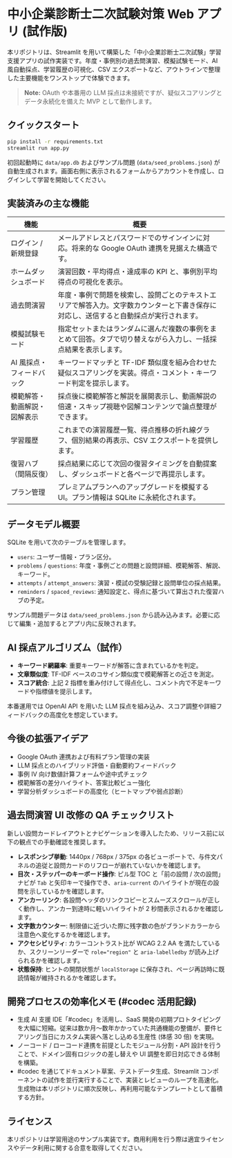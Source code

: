 # 中小企業診断士二次試験対策 Web アプリ (試作版)

本リポジトリは、Streamlit を用いて構築した「中小企業診断士二次試験」学習支援アプリの試作実装です。年度・事例別の過去問演習、模擬試験モード、AI 風自動採点、学習履歴の可視化、CSV エクスポートなど、アウトラインで整理した主要機能をワンストップで体験できます。

> **Note:** OAuth や本番用の LLM 採点は未接続ですが、疑似スコアリングとデータ永続化を備えた MVP として動作します。

## クイックスタート

```bash
pip install -r requirements.txt
streamlit run app.py
```

初回起動時に `data/app.db` およびサンプル問題 (`data/seed_problems.json`) が自動生成されます。画面右側に表示されるフォームからアカウントを作成し、ログインして学習を開始してください。

## 実装済みの主な機能

| 機能 | 概要 |
| --- | --- |
| ログイン / 新規登録 | メールアドレスとパスワードでのサインインに対応。将来的な Google OAuth 連携を見据えた構造です。 |
| ホームダッシュボード | 演習回数・平均得点・達成率の KPI と、事例別平均得点の可視化を表示。 |
| 過去問演習 | 年度・事例で問題を検索し、設問ごとのテキストエリアで解答入力。文字数カウンターと下書き保存に対応し、送信すると自動採点が実行されます。 |
| 模擬試験モード | 指定セットまたはランダムに選んだ複数の事例をまとめて回答。タブで切り替えながら入力し、一括採点結果を表示します。 |
| AI 風採点・フィードバック | キーワードマッチと TF-IDF 類似度を組み合わせた疑似スコアリングを実装。得点・コメント・キーワード判定を提示します。 |
| 模範解答・動画解説・図解表示 | 採点後に模範解答と解説を展開表示し、動画解説の倍速・スキップ視聴や図解コンテンツで論点整理ができます。 |
| 学習履歴 | これまでの演習履歴一覧、得点推移の折れ線グラフ、個別結果の再表示、CSV エクスポートを提供します。 |
| 復習ハブ（間隔反復） | 採点結果に応じて次回の復習タイミングを自動提案し、ダッシュボードと各ページで再提示します。 |
| プラン管理 | プレミアムプランへのアップグレードを模擬する UI。プラン情報は SQLite に永続化されます。 |

## データモデル概要

SQLite を用いて次のテーブルを管理します。

- `users`: ユーザー情報・プラン区分。
- `problems` / `questions`: 年度・事例ごとの問題と設問詳細、模範解答、解説、キーワード。
- `attempts` / `attempt_answers`: 演習・模試の受験記録と設問単位の採点結果。
- `reminders` / `spaced_reviews`: 通知設定と、得点に基づいて算出された復習ハブの予定。

サンプル問題データは `data/seed_problems.json` から読み込みます。必要に応じて編集・追加するとアプリ内に反映されます。

## AI 採点アルゴリズム（試作）

- **キーワード網羅率**: 重要キーワードが解答に含まれているかを判定。
- **文章類似度**: TF-IDF ベースのコサイン類似度で模範解答との近さを測定。
- **スコア統合**: 上記 2 指標を重み付けして得点化し、コメント内で不足キーワードや指標値を提示します。

本番運用では OpenAI API を用いた LLM 採点を組み込み、スコア調整や詳細フィードバックの高度化を想定しています。

## 今後の拡張アイデア

- Google OAuth 連携および有料プラン管理の実装
- LLM 採点とのハイブリッド評価・自動要約フィードバック
- 事例 IV 向け数値計算フォームや途中式チェック
- 模範解答の差分ハイライト、答案比較ビュー強化
- 学習分析ダッシュボードの高度化（ヒートマップや弱点診断）

## 過去問演習 UI 改修の QA チェックリスト

新しい設問カードレイアウトとナビゲーションを導入したため、リリース前に以下の観点での手動確認を推奨します。

- **レスポンシブ挙動**: 1440px / 768px / 375px の各ビューポートで、与件文パネルの追従と設問カードのリフローが崩れていないかを確認します。
- **目次・ステッパーのキーボード操作**: ピル型 TOC と「前の設問 / 次の設問」ナビが `Tab` と矢印キーで操作でき、`aria-current` のハイライトが現在の設問を示しているかを確認します。
- **アンカーリンク**: 各設問ヘッダのリンクコピーとスムーズスクロールが正しく動作し、アンカー到達時に軽いハイライトが 2 秒間表示されるかを確認します。
- **文字数カウンター**: 制限値に近づいた際に残字数の色がブランドカラーから注意色へ変化するかを確認します。
- **アクセシビリティ**: カラーコントラスト比が WCAG 2.2 AA を満たしているか、スクリーンリーダーで `role="region"` と `aria-labelledby` が読み上げられるかを確認します。
- **状態保持**: ヒントの開閉状態が `localStorage` に保存され、ページ再訪時に既読情報が維持されるかを確認します。

## 開発プロセスの効率化メモ (#codec 活用記録)

- 生成 AI 支援 IDE「#codec」を活用し、SaaS 開発の初期プロトタイピングを大幅に短縮。従来は数か月〜数年かかっていた共通機能の整備が、要件ヒアリング当日にカスタム実装へ落とし込める生産性 (体感 30 倍) を実現。
- ノーコード / ローコード連携を前提としたモジュール分割・API 設計を行うことで、ドメイン固有ロジックの差し替えや UI 調整を即日対応できる体制を構築。
- #codec を通じてドキュメント草案、テストデータ生成、Streamlit コンポーネントの試作を並行実行することで、実装とレビューのループを高速化。生成物は本リポジトリに順次反映し、再利用可能なテンプレートとして蓄積する方針。

## ライセンス

本リポジトリは学習用途のサンプル実装です。商用利用を行う際は適宜ライセンスやデータ利用に関する合意を取得してください。
